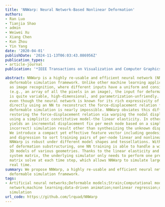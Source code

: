```yaml
---
title: 'NNWarp: Neural Network-Based Nonlinear Deformation'
authors:
- Ran Luo
- Tianjia Shao
- admin
- Weiwei Xu
- Xiang Chen
- Kun Zhou
- Yin Yang
date: '2020-04-01'
publishDate: '2024-11-13T06:03:43.086956Z'
publication_types:
- article-journal
publication: '*IEEE Transactions on Visualization and Computer Graphics, 26*(4)'

abstract: NNWarp is a highly re-usable and efficient neural network (NN) based nonlinear
  deformable simulation framework. Unlike other machine learning applications such
  as image recognition, where different inputs have a uniform and consistent format
  (e.g., an array of all the pixels in an image), the input for deformable simulation
  is quite variable, high-dimensional, and parametrization-unfriendly. Consequently,
  even though the neural network is known for its rich expressivity of nonlinear functions,
  directly using an NN to reconstruct the force-displacement relation for general
  deformable simulation is nearly impossible. NNWarp obviates this difficulty by partially
  restoring the force-displacement relation via warping the nodal displacement simulated
  using a simplistic constitutive model-the linear elasticity. In other words, NNWarp
  yields an incremental displacement fix per mesh node based on a simplified (therefore
  incorrect) simulation result other than synthesizing the unknown displacement directly.
  We introduce a compact yet effective feature vector including geodesic, potential
  and digression to sort training pairs of per-node linear and nonlinear displacement.
  NNWarp is robust under different model shapes and tessellations. With the assistance
  of deformation substructuring, one NN training is able to handle a wide range of
  3D models of various geometries. Thanks to the linear elasticity and its constant
  system matrix, the underlying simulator only needs to perform one pre-factorized
  matrix solve at each time step, which allows NNWarp to simulate large models in
  real time.
summary: We propose NNWarp, a highly re-usable and efficient neural network (NN) based nonlinear
  deformable simulation framework.
tags:
- Artificial neural networks;Deformable models;Strain;Computational modeling;Animation;Elasticity;Neural
  network;machine learning;data-driven animation;nonlinear regression;deformable model;physics-based
  simulation
url_code: https://github.com/lrquad/NNWarp
---
```

